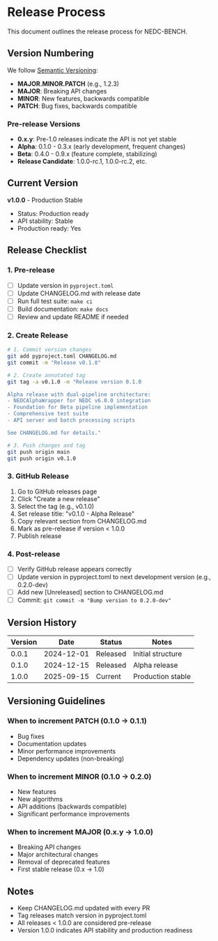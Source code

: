 # Release Process

This document outlines the release process for NEDC-BENCH.

## Version Numbering

We follow [Semantic Versioning](https://semver.org/):
- **MAJOR.MINOR.PATCH** (e.g., 1.2.3)
- **MAJOR**: Breaking API changes
- **MINOR**: New features, backwards compatible
- **PATCH**: Bug fixes, backwards compatible

### Pre-release Versions
- **0.x.y**: Pre-1.0 releases indicate the API is not yet stable
- **Alpha**: 0.1.0 - 0.3.x (early development, frequent changes)
- **Beta**: 0.4.0 - 0.9.x (feature complete, stabilizing)
- **Release Candidate**: 1.0.0-rc.1, 1.0.0-rc.2, etc.

## Current Version

**v1.0.0** - Production Stable
- Status: Production ready
- API stability: Stable
- Production ready: Yes

## Release Checklist

### 1. Pre-release
- [ ] Update version in `pyproject.toml`
- [ ] Update CHANGELOG.md with release date
- [ ] Run full test suite: `make ci`
- [ ] Build documentation: `make docs`
- [ ] Review and update README if needed

### 2. Create Release
```bash
# 1. Commit version changes
git add pyproject.toml CHANGELOG.md
git commit -m "Release v0.1.0"

# 2. Create annotated tag
git tag -a v0.1.0 -m "Release version 0.1.0

Alpha release with dual-pipeline architecture:
- NEDCAlphaWrapper for NEDC v6.0.0 integration
- Foundation for Beta pipeline implementation
- Comprehensive test suite
- API server and batch processing scripts

See CHANGELOG.md for details."

# 3. Push changes and tag
git push origin main
git push origin v0.1.0
```

### 3. GitHub Release
1. Go to GitHub releases page
2. Click "Create a new release"
3. Select the tag (e.g., v0.1.0)
4. Set release title: "v0.1.0 - Alpha Release"
5. Copy relevant section from CHANGELOG.md
6. Mark as pre-release if version < 1.0.0
7. Publish release

### 4. Post-release
- [ ] Verify GitHub release appears correctly
- [ ] Update version in pyproject.toml to next development version (e.g., 0.2.0-dev)
- [ ] Add new [Unreleased] section to CHANGELOG.md
- [ ] Commit: `git commit -m "Bump version to 0.2.0-dev"`

## Version History

| Version | Date | Status | Notes |
|---------|------|--------|-------|
| 0.0.1 | 2024-12-01 | Released | Initial structure |
| 0.1.0 | 2024-12-15 | Released | Alpha release |
| 1.0.0 | 2025-09-15 | Current | Production stable |

## Versioning Guidelines

### When to increment PATCH (0.1.0 → 0.1.1)
- Bug fixes
- Documentation updates
- Minor performance improvements
- Dependency updates (non-breaking)

### When to increment MINOR (0.1.0 → 0.2.0)
- New features
- New algorithms
- API additions (backwards compatible)
- Significant performance improvements

### When to increment MAJOR (0.x.y → 1.0.0)
- Breaking API changes
- Major architectural changes
- Removal of deprecated features
- First stable release (0.x → 1.0)

## Notes

- Keep CHANGELOG.md updated with every PR
- Tag releases match version in pyproject.toml
- All releases < 1.0.0 are considered pre-release
- Version 1.0.0 indicates API stability and production readiness